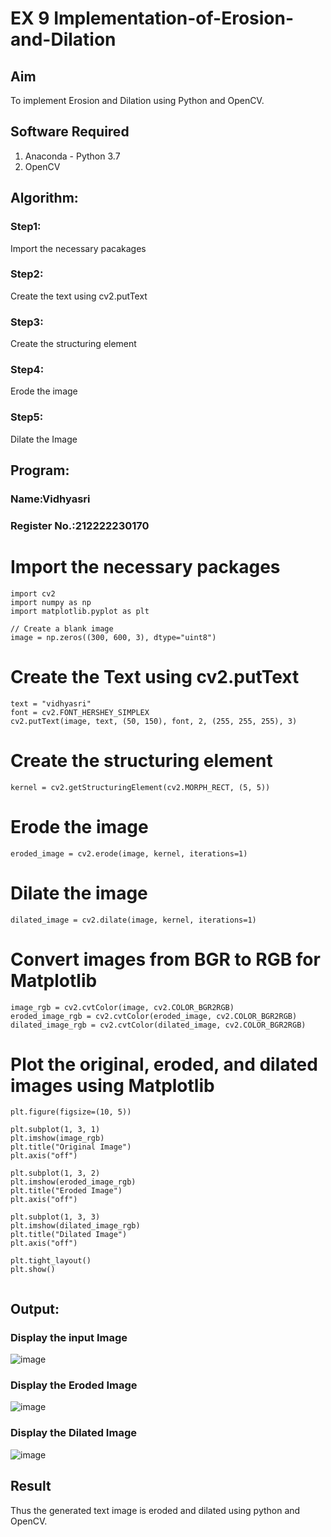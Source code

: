 # EX 9 Implementation-of-Erosion-and-Dilation
## Aim
To implement Erosion and Dilation using Python and OpenCV.
## Software Required
1. Anaconda - Python 3.7
2. OpenCV
## Algorithm:
### Step1:
Import the necessary pacakages

### Step2:
Create the text using cv2.putText

### Step3:
Create the structuring element

### Step4:
Erode the image

### Step5:
Dilate the Image
 
## Program:
### Name:Vidhyasri
### Register No.:212222230170


# Import the necessary packages
```
import cv2
import numpy as np
import matplotlib.pyplot as plt

// Create a blank image
image = np.zeros((300, 600, 3), dtype="uint8")
```
# Create the Text using cv2.putText
```
text = "vidhyasri"
font = cv2.FONT_HERSHEY_SIMPLEX
cv2.putText(image, text, (50, 150), font, 2, (255, 255, 255), 3)
```


# Create the structuring element
```
kernel = cv2.getStructuringElement(cv2.MORPH_RECT, (5, 5))
```


# Erode the image
```
eroded_image = cv2.erode(image, kernel, iterations=1)
```
# Dilate the image
```
dilated_image = cv2.dilate(image, kernel, iterations=1)
```
# Convert images from BGR to RGB for Matplotlib
```
image_rgb = cv2.cvtColor(image, cv2.COLOR_BGR2RGB)
eroded_image_rgb = cv2.cvtColor(eroded_image, cv2.COLOR_BGR2RGB)
dilated_image_rgb = cv2.cvtColor(dilated_image, cv2.COLOR_BGR2RGB)
```
# Plot the original, eroded, and dilated images using Matplotlib
```
plt.figure(figsize=(10, 5))

plt.subplot(1, 3, 1)
plt.imshow(image_rgb)
plt.title("Original Image")
plt.axis("off")

plt.subplot(1, 3, 2)
plt.imshow(eroded_image_rgb)
plt.title("Eroded Image")
plt.axis("off")

plt.subplot(1, 3, 3)
plt.imshow(dilated_image_rgb)
plt.title("Dilated Image")
plt.axis("off")

plt.tight_layout()
plt.show()


```
## Output:

### Display the input Image

![image](https://github.com/user-attachments/assets/df2a4136-8756-42a9-870e-8216cf044042)


### Display the Eroded Image

![image](https://github.com/user-attachments/assets/cf8c7d45-138d-4ddb-ad3a-3fc1600d50bd)


### Display the Dilated Image
![image](https://github.com/user-attachments/assets/29488f2d-e0f5-41d1-904f-0ef946cbc8ee)



## Result
Thus the generated text image is eroded and dilated using python and OpenCV.
